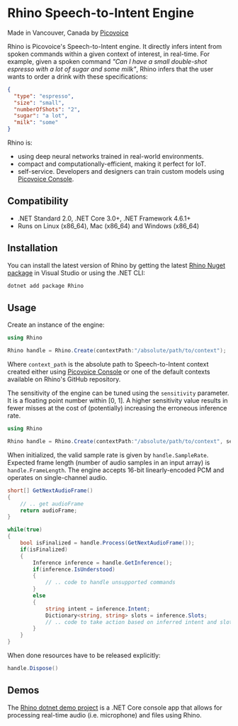 # Rhino Speech-to-Intent Engine

Made in Vancouver, Canada by [Picovoice](https://picovoice.ai)

Rhino is Picovoice's Speech-to-Intent engine. It directly infers intent from spoken commands within a given context of
interest, in real-time. For example, given a spoken command *"Can I have a small double-shot espresso with a lot of sugar
 and some milk"*, Rhino infers that the user wants to order a drink with these specifications:

```json
{
  "type": "espresso",
  "size": "small",
  "numberOfShots": "2",
  "sugar": "a lot",
  "milk": "some"
}
```

Rhino is:

* using deep neural networks trained in real-world environments.
* compact and computationally-efficient, making it perfect for IoT.
* self-service. Developers and designers can train custom models using [Picovoice Console](https://picovoice.ai/console/).

## Compatibility

- .NET Standard 2.0, .NET Core 3.0+, .NET Framework 4.6.1+
- Runs on Linux (x86_64), Mac (x86_64) and Windows (x86_64)

## Installation

You can install the latest version of Rhino by getting the latest [Rhino Nuget package](https://www.nuget.org/packages/Rhino/) in Visual Studio or using the .NET CLI:

```bash
dotnet add package Rhino
```

## Usage

Create an instance of the engine:

```csharp
using Rhino

Rhino handle = Rhino.Create(contextPath:"/absolute/path/to/context");
```

Where `context_path` is the absolute path to Speech-to-Intent context created either using
[Picovoice Console](https://picovoice.ai/console/) or one of the default contexts available on Rhino's GitHub repository.

The sensitivity of the engine can be tuned using the `sensitivity` parameter. It is a floating point number within
[0, 1]. A higher sensitivity value results in fewer misses at the cost of (potentially) increasing the erroneous
inference rate.

```csharp
using Rhino

Rhino handle = Rhino.Create(contextPath:"/absolute/path/to/context", sensitivity: 0.25f);
```

When initialized, the valid sample rate is given by `handle.SampleRate`. Expected frame length (number of audio samples
in an input array) is `handle.FrameLength`. The engine accepts 16-bit linearly-encoded PCM and operates on
single-channel audio.

```csharp
short[] GetNextAudioFrame()
{
	// .. get audioFrame
	return audioFrame;
}

while(true)
{
    bool isFinalized = handle.Process(GetNextAudioFrame());   
    if(isFinalized)
    {
        Inference inference = handle.GetInference();
        if(inference.IsUnderstood)
        {
            // .. code to handle unsupported commands  
        }
        else
        {
            string intent = inference.Intent;
            Dictionary<string, string> slots = inference.Slots;
            // .. code to take action based on inferred intent and slot values
        }        
    }
}
```

When done resources have to be released explicitly:

```csharp
handle.Dispose()
```

## Demos

The [Rhino dotnet demo project](/demo/dotnet) is a .NET Core console app that allows for 
processing real-time audio (i.e. microphone) and files using Rhino.